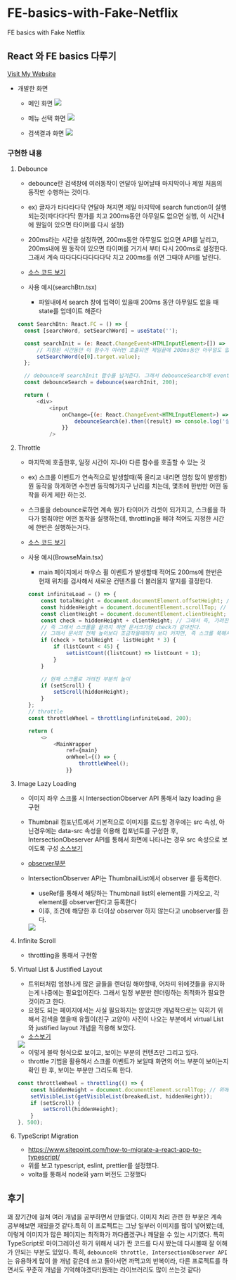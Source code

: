 # FE-basics-with-Fake-Netflix

FE basics with Fake Netflix

## React 와 FE basics 다루기

[Visit My Website](https://romantic-goldberg-a2af0b.netlify.app/)

-   개발한 화면

    -   메인 화면
        <img src="assets/14.png" >

    -   메뉴 선택 화면
        <img src="assets/15.png" >

    -   검색결과 화면
        <img src="assets/16.png" >

### 구현한 내용

1. Debounce

    - debounce란 검색창에 여러동작이 연달아 일어날때 마지막이나 제일 처음의 동작만 수행하는 것이다.
    - ex) 글자가 타다타다닥 연달아 쳐지면 제일 마지막에 search function이 실행 되는것(따다다다닥 뭔가를 치고 200ms동안 아무일도 없으면 실행, 이 시간내에 뭔일이 있으면 타이머를 다시 설정)
    - 200ms라는 시간을 설정하면, 200ms동안 아무일도 없으면 API를 날리고, 200ms내에 뭔 동작이 있으면 타이머를 거기서 부터 다시 200ms로 설정한다. 그래서 계속 따다다다다다다다닥 치고 200ms를 쉬면 그때야 API를 날린다.

    - [소스 코드 보기](./src/utils/debounce.ts)

    - 사용 예시(searchBtn.tsx)
        - 파일내에서 search 창에 입력이 있을때 200ms 동안 아무일도 없을 때 state를 업데이트 해준다

    ```javascript
    const SearchBtn: React.FC = () => {
      const [searchWord, setSearchWord] = useState('');

      const searchInit = (e: React.ChangeEvent<HTMLInputElement>[]) => {
          // 지정된 시간동안 이 함수가 여러번 호출되면 제일끝에 200ms동안 아무일도 없으면 검색하기!
          setSearchWord(e[0].target.value);
      };

      // debounce에 searchInit 함수를 넘겨준다. 그래서 debounceSearch에 event를 넘겨줘서 처리하는 함수를 만든다.
      const debounceSearch = debounce(searchInit, 200);

      return (
          <div>
              <input
                  onChange={(e: React.ChangeEvent<HTMLInputElement>) => {
                      debounceSearch(e).then((result) => console.log('실행 여부', result));
                  }}
              />
    ```

2. Throttle

    - 마지막에 호출한후, 일정 시간이 지나야 다른 함수를 호출할 수 있는 것
    - ex) 스크롤 이벤트가 연속적으로 발생할때(쭉 올리고 내리면 엄청 많이 발생함) 뭔 동작을 하게하면 수천번 동작해가지구 난리를 치는데, 몇초에 한번만 어떤 동작을 하게 제한 하는것.
    - 스크롤을 debounce로하면 계속 뭔가 타이머가 리셋이 되가지고, 스크롤을 하다가 멈춰야만 어떤 동작을 실행하는데, throttling을 해야 적어도 지정한 시간에 한번은 실행하는거다.
    - [소스 코드 보기](./src/utils/throttle.ts)

    - 사용 예시(BrowseMain.tsx)

        - main 페이지에서 마우스 휠 이벤트가 발생할때 적어도 200ms에 한번은 현재 위치를 검사해서 새로운 컨텐츠를 더 불러올지 말지를 결정한다.

        ```javascript
        const infiniteLoad = () => {
            const totalHeight = document.documentElement.offsetHeight; // 현재 문서의 전체 높이(가려진것도 다 포함)
            const hiddenHeight = document.documentElement.scrollTop; // 위에 스크롤해서 가려진 부분의 높이, 즉 내가 스크롤해서 가려진 부분의 높이
            const clientHeight = document.documentElement.clientHeight; // 현재 화면의 높이
            const check = hiddenHeight + clientHeight; // 그래서 즉, 가려진 높이(hiddenHeight)와 현재 화면의 높이를 합하면 현재 문서의 전체 높이가된다.
            // 즉 그래서 스크롤을 끝까지 하면 문서크기랑 check가 같아진다.
            // 그래서 문서의 전체 높이보다 조금작을때까지 보다 커지면, 즉 스크롤 쭉해서 완전 바닥까지 다 내리기 직전에 listCount를 하나 증가시켜서 새로운 list를 그려준다.
            if (check > totalHeight - listHeight * 3) {
                if (listCount < 45) {
                    setListCount((listCount) => listCount + 1);
                }
            }

            // 현재 스크롤로 가려진 부분의 높이
            if (setScroll) {
                setScroll(hiddenHeight);
            }
        };
        // throttle
        const throttleWheel = throttling(infiniteLoad, 200);

        return (
            <>
                <MainWrapper
                    ref={main}
                    onWheel={() => {
                        throttleWheel();
                    }}
        ```

3. Image Lazy Loading

    - 이미지 좌우 스크롤 시 IntersectionObserver API 통해서 lazy loading 을 구현

    - Thumbnail 컴포넌트에서 기본적으로 이미지를 로드할 경우에는 src 속성, 아닌경우에는 data-src 속성을 이용해 컴포넌트를 구성한 후, IntersectionObeserver API를 통해서 화면에 나타나는 경우 src 속성으로 보이도록 구성 [소스보기](src/component/Thumbnail.tsx)
    - [observer부분](https://github.com/hayoung0Lee/FE-basics-with-Fake-Netflix/blob/main/src/component/ThumbnailList.tsx)
    - IntersectionObserver API는 ThumbnailList에서 observer 를 등록한다.

        - useRef를 통해서 해당하는 Thumbnail list의 element를 가져오고, 각 element를 observer한다고 등록한다
        - 이후, 조건에 해당한 후 더이상 observer 하지 않는다고 unobserver를 한다.

        <img src="./assets/7.png" />

4. Infinite Scroll

    - throttling을 통해서 구현함

5. Virtual List & Justified Layout

    - 트위터처럼 엄청나게 많은 글들을 렌더링 해야할때, 어차피 위에것들을 유지하는게 나중에는 필요없어진다. 그래서 일정 부분만 렌더링하는 최적화가 필요한 것이라고 한다.
    - 요정도 되는 페이지에서는 사실 필요하지는 않았지만 개념적으로는 익히기 위해서 검색을 했을때 유월이(친구 고양이) 사진이 나오는 부분에서 virtual List와 justified layout 개념을 적용해 보았다.
    - [소스보기](src/component/PhotoList.tsx)

    <img src="assets/13.png ">

    - 이렇게 블락 형식으로 보이고, 보이는 부분의 컨텐츠만 그리고 있다.
    - throttle 기법을 활용해서 스크롤 이벤트가 보일때 화면의 어느 부분이 보이는지 확인 한 후, 보이는 부분만 그리도록 한다.

    ```javascript
    const throttleWheel = throttling(() => {
        const hiddenHeight = document.documentElement.scrollTop; // 위에 스크롤해서 가려진 부분의 높이, 즉 내가 스크롤해서 가려진 부분의 높이
        setVisibleList(getVisibleList(breakedList, hiddenHeight));
        if (setScroll) {
            setScroll(hiddenHeight);
        }
    }, 500);
    ```

6. TypeScript Migration
    - https://www.sitepoint.com/how-to-migrate-a-react-app-to-typescript/
    - 위를 보고 typescript, eslint, prettier를 설정했다.
    - volta를 통해서 node와 yarn 버전도 고정했다

## 후기

꽤 장기간에 걸쳐 여러 개념을 공부하면서 만들었다. 이미지 처리 관련 한 부분은 계속 공부해보면 재밌을것 같다.특히 이 프로젝트는 그냥 일부러 이미지를 많이 넣어봤는데, 이렇게 이미지가 많은 페이지는 최적화가 까다롭겠구나 깨달을 수 있는 시기였다. 특히 TypeScript로 마이그레이션 하기 위해서 내가 짠 코드를 다시 봤는데 다시볼때 잘 이해가 안되는 부분도 있었다. 특히, `debounce와 throttle, IntersectionObserver API` 는 유용하게 많이 쓸 개념 같은데 쓰고 돌아서면 까먹고의 반복이라, 다른 프로젝트를 하면서도 꾸준히 개념을 기억해야겠다!(원래는 라이브러리도 많이 쓰는것 같다)
